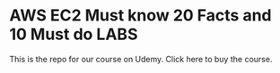 # AWS EC2 Must know 20 Facts and 10 Must do LABS
This is the repo for our course on Udemy. Click here to buy the course. 
